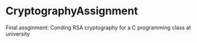 # CryptographyAssignment
Final assginment: Conding RSA cryptography for a C programming class at university
